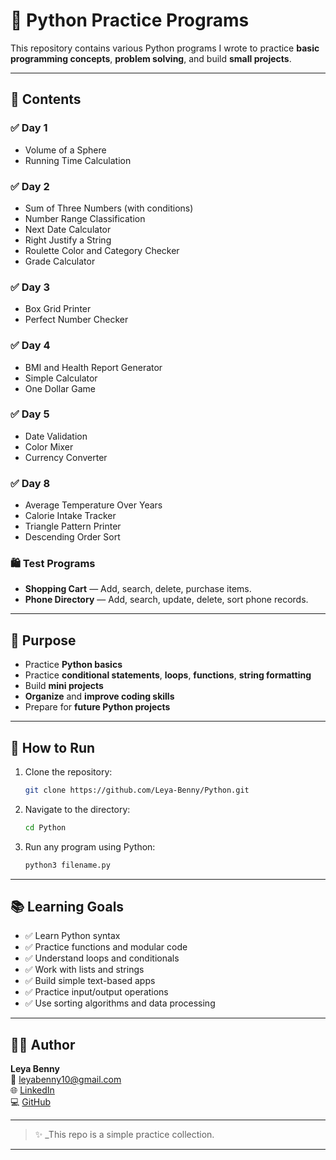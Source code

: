 # 🐍 Python Practice Programs

This repository contains various Python programs I wrote to practice **basic programming concepts**, **problem solving**, and build **small projects**.

---

## 📂 Contents

### ✅ Day 1
- Volume of a Sphere
- Running Time Calculation

### ✅ Day 2
- Sum of Three Numbers (with conditions)
- Number Range Classification
- Next Date Calculator
- Right Justify a String
- Roulette Color and Category Checker
- Grade Calculator

### ✅ Day 3
- Box Grid Printer
- Perfect Number Checker

### ✅ Day 4
- BMI and Health Report Generator
- Simple Calculator
- One Dollar Game

### ✅ Day 5
- Date Validation
- Color Mixer
- Currency Converter

### ✅ Day 8
- Average Temperature Over Years
- Calorie Intake Tracker
- Triangle Pattern Printer
- Descending Order Sort

### 🛍️ Test Programs
- **Shopping Cart** — Add, search, delete, purchase items.
- **Phone Directory** — Add, search, update, delete, sort phone records.

---

## 🎯 Purpose

- Practice **Python basics**
- Practice **conditional statements**, **loops**, **functions**, **string formatting**
- Build **mini projects**
- **Organize** and **improve coding skills**
- Prepare for **future Python projects**

---

## 🚀 How to Run

1. Clone the repository:
    ```bash
    git clone https://github.com/Leya-Benny/Python.git
    ```

2. Navigate to the directory:
    ```bash
    cd Python
    ```

3. Run any program using Python:
    ```bash
    python3 filename.py
    ```

---

## 📚 Learning Goals

- ✅ Learn Python syntax
- ✅ Practice functions and modular code
- ✅ Understand loops and conditionals
- ✅ Work with lists and strings
- ✅ Build simple text-based apps
- ✅ Practice input/output operations
- ✅ Use sorting algorithms and data processing

---

## 👩‍💻 Author

**Leya Benny**  
📧 [leyabenny10@gmail.com](mailto:leyabenny10@gmail.com)  
🌐 [LinkedIn](https://www.linkedin.com/in/leya-benny)  
💻 [GitHub](https://github.com/Leya-Benny)

---

> ✨ _This repo is a simple practice collection.

---
